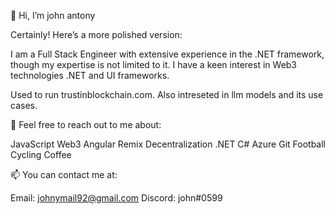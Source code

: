 👋 Hi, I’m john antony

Certainly! Here’s a more polished version:

I am a Full Stack Engineer with extensive experience in the .NET framework, though my expertise is not limited to it. I have a keen interest in Web3 technologies  .NET and UI frameworks.

Used to run trustinblockchain.com.
Also intreseted in llm models and its use cases.

💬 Feel free to reach out to me about:

JavaScript
Web3
Angular
Remix
Decentralization
.NET
C#
Azure
Git
Football
Cycling
Coffee

📫 You can contact me at:

Email: johnymail92@gmail.com
Discord: john#0599



